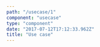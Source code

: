 ```yaml
---
path: "/usecase/1"
component: "usecase"
type: "component"
date: "2017-07-12T17:12:33.962Z"
title: "Use case"
---
```

<Box>
  <UseCase
    title={'Easy Automation'}
    description={'The Serverless Framework makes automating anything quick and easy. Simply subscribe a function to the event and let the framework take care of the rest.'}
    imgSrc={'https://serverless.com/_/src/assets/images/framework-illustration2.eedb2ea4e4a18278e1c7b77a0c367d7b.png'}
  />
</Box>
